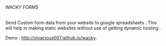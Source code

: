 ###### WACKY FORMS #######

Send Custom form data from your website to google spreadsheets . This
will help in making static websites without use of getting dynamic
hosting .

Demo : http://vivacious007.github.io/wacky.
